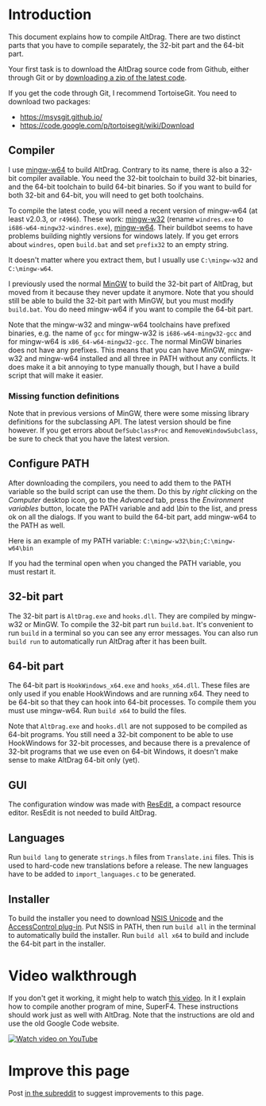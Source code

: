 # Introduction

This document explains how to compile AltDrag. There are two distinct parts that you have to compile separately, the 32-bit part and the 64-bit part.

Your first task is to download the AltDrag source code from Github, either through Git or by [downloading a zip of the latest code](https://github.com/stefansundin/altdrag/zipball/master).

If you get the code through Git, I recommend TortoiseGit. You need to download two packages:
- https://msysgit.github.io/
- https://code.google.com/p/tortoisegit/wiki/Download


## Compiler

I use [mingw-w64](http://mingw-w64.sourceforge.net/) to build AltDrag. Contrary to its name, there is also a 32-bit compiler available. You need the 32-bit toolchain to build 32-bit binaries, and the 64-bit toolchain to build 64-bit binaries. So if you want to build for both 32-bit and 64-bit, you will need to get both toolchains.

To compile the latest code, you will need a recent version of mingw-w64 (at least v2.0.3, or `r4966`). These work: [mingw-w32](http://sourceforge.net/projects/mingw-w64/files/Toolchains%20targetting%20Win32/Personal%20Builds/rubenvb/gcc-4.7-release/i686-w64-mingw32-gcc-4.7.4-release-win32_rubenvb.7z/download) (rename `windres.exe` to `i686-w64-mingw32-windres.exe`), [mingw-w64](http://sourceforge.net/projects/mingw-w64/files/Toolchains%20targetting%20Win64/Personal%20Builds/rubenvb/gcc-4.7-release/x86_64-w64-mingw32-gcc-4.7.4-release-win32_rubenvb.7z/download). Their buildbot seems to have problems building nightly versions for windows lately. If you get errors about `windres`, open `build.bat` and set `prefix32` to an empty string.

It doesn't matter where you extract them, but I usually use `C:\mingw-w32` and `C:\mingw-w64`.

I previously used the normal [MinGW](http://www.mingw.org/) to build the 32-bit part of AltDrag, but moved from it because they never update it anymore. Note that you should still be able to build the 32-bit part with MinGW, but you must modify `build.bat`. You do need mingw-w64 if you want to compile the 64-bit part.

Note that the mingw-w32 and mingw-w64 toolchains have prefixed binaries, e.g. the name of `gcc` for mingw-w32 is `i686-w64-mingw32-gcc` and for mingw-w64 is `x86_64-w64-mingw32-gcc`. The normal MinGW binaries does not have any prefixes. This means that you can have MinGW, mingw-w32 and mingw-w64 installed and all three in PATH without any conflicts. It does make it a bit annoying to type manually though, but I have a build script that will make it easier.


### Missing function definitions

Note that in previous versions of MinGW, there were some missing library definitions for the subclassing API. The latest version should be fine however. If you get errors about `DefSubclassProc` and `RemoveWindowSubclass`, be sure to check that you have the latest version.


## Configure PATH

After downloading the compilers, you need to add them to the PATH variable so the build script can use the them. Do this by _right clicking_ on the _Computer_ desktop icon, go to the _Advanced_ tab, press the _Environment variables_ button, locate the PATH variable and add _<mingw-w32 path>\bin_ to the list, and press ok on all the dialogs. If you want to build the 64-bit part, add mingw-w64 to the PATH as well.

Here is an example of my PATH variable: `C:\mingw-w32\bin;C:\mingw-w64\bin`

If you had the terminal open when you changed the PATH variable, you must restart it.


## 32-bit part

The 32-bit part is `AltDrag.exe` and `hooks.dll`. They are compiled by mingw-w32 or MinGW. To compile the 32-bit part run `build.bat`. It's convenient to run `build` in a terminal so you can see any error messages. You can also run `build run` to automatically run AltDrag after it has been built.


## 64-bit part

The 64-bit part is `HookWindows_x64.exe` and `hooks_x64.dll`. These files are only used if you enable HookWindows and are running x64. They need to be 64-bit so that they can hook into 64-bit processes. To compile them you must use mingw-w64. Run `build x64` to build the files.

Note that `AltDrag.exe` and `hooks.dll` are not supposed to be compiled as 64-bit programs. You still need a 32-bit component to be able to use HookWindows for 32-bit processes, and because there is a prevalence of 32-bit programs that we use even on 64-bit Windows, it doesn't make sense to make AltDrag 64-bit only (yet).


## GUI

The configuration window was made with [ResEdit](http://www.resedit.net/), a compact resource editor. ResEdit is not needed to build AltDrag.

## Languages

Run `build lang` to generate `strings.h` files from `Translate.ini` files. This is used to hard-code new translations before a release. The new languages have to be added to `import_languages.c` to be generated.


## Installer

To build the installer you need to download [NSIS Unicode](http://www.scratchpaper.com/) and the [AccessControl plug-in](http://nsis.sourceforge.net/AccessControl_plug-in). Put NSIS in PATH, then run `build all` in the terminal to automatically build the installer. Run `build all x64` to build and include the 64-bit part in the installer.


# Video walkthrough

If you don't get it working, it might help to watch [this video](https://www.youtube.com/watch?v=4ENwQxSr_So). In it I explain how to compile another program of mine, SuperF4. These instructions should work just as well with AltDrag. Note that the instructions are old and use the old Google Code website.

[![Watch video on YouTube](http://i1.ytimg.com/vi/4ENwQxSr_So/mqdefault.jpg)](https://www.youtube.com/watch?v=4ENwQxSr_So)


# Improve this page

Post [in the subreddit](http://www.reddit.com/r/stefansundin/) to suggest improvements to this page.
